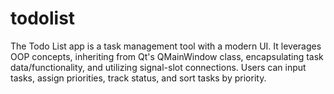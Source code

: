 # todolist
The Todo List app is a task management tool with a modern UI. It leverages OOP concepts, inheriting from Qt's QMainWindow class, encapsulating task data/functionality, and utilizing signal-slot connections. Users can input tasks, assign priorities, track status, and sort tasks by priority.
